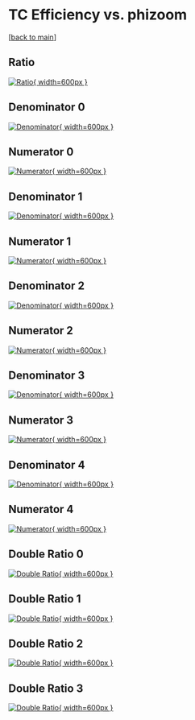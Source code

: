 # TC Efficiency vs. phizoom

[[back to main](./)]



## Ratio

[![Ratio](../mtv/var/TC_vtr_13_-1_eff_phizoom.png){ width=600px }](../mtv/var/TC_vtr_13_-1_eff_phizoom.pdf)

## Denominator 0

[![Denominator](../mtv/den/TC_vtr_13_-1_eff_phizoom_den0.png){ width=600px }](../mtv/den/TC_vtr_13_-1_eff_phizoom_den0.pdf)

## Numerator 0

[![Numerator](../mtv/num/TC_vtr_13_-1_eff_phizoom_num0.png){ width=600px }](../mtv/num/TC_vtr_13_-1_eff_phizoom_num0.pdf)

## Denominator 1

[![Denominator](../mtv/den/TC_vtr_13_-1_eff_phizoom_den1.png){ width=600px }](../mtv/den/TC_vtr_13_-1_eff_phizoom_den1.pdf)

## Numerator 1

[![Numerator](../mtv/num/TC_vtr_13_-1_eff_phizoom_num1.png){ width=600px }](../mtv/num/TC_vtr_13_-1_eff_phizoom_num1.pdf)

## Denominator 2

[![Denominator](../mtv/den/TC_vtr_13_-1_eff_phizoom_den2.png){ width=600px }](../mtv/den/TC_vtr_13_-1_eff_phizoom_den2.pdf)

## Numerator 2

[![Numerator](../mtv/num/TC_vtr_13_-1_eff_phizoom_num2.png){ width=600px }](../mtv/num/TC_vtr_13_-1_eff_phizoom_num2.pdf)

## Denominator 3

[![Denominator](../mtv/den/TC_vtr_13_-1_eff_phizoom_den3.png){ width=600px }](../mtv/den/TC_vtr_13_-1_eff_phizoom_den3.pdf)

## Numerator 3

[![Numerator](../mtv/num/TC_vtr_13_-1_eff_phizoom_num3.png){ width=600px }](../mtv/num/TC_vtr_13_-1_eff_phizoom_num3.pdf)

## Denominator 4

[![Denominator](../mtv/den/TC_vtr_13_-1_eff_phizoom_den4.png){ width=600px }](../mtv/den/TC_vtr_13_-1_eff_phizoom_den4.pdf)

## Numerator 4

[![Numerator](../mtv/num/TC_vtr_13_-1_eff_phizoom_num4.png){ width=600px }](../mtv/num/TC_vtr_13_-1_eff_phizoom_num4.pdf)

## Double Ratio 0

[![Double Ratio](../mtv/ratio/TC_vtr_13_-1_eff_phizoom_ratio0.png){ width=600px }](../mtv/ratio/TC_vtr_13_-1_eff_phizoom_ratio0.pdf)

## Double Ratio 1

[![Double Ratio](../mtv/ratio/TC_vtr_13_-1_eff_phizoom_ratio1.png){ width=600px }](../mtv/ratio/TC_vtr_13_-1_eff_phizoom_ratio1.pdf)

## Double Ratio 2

[![Double Ratio](../mtv/ratio/TC_vtr_13_-1_eff_phizoom_ratio2.png){ width=600px }](../mtv/ratio/TC_vtr_13_-1_eff_phizoom_ratio2.pdf)

## Double Ratio 3

[![Double Ratio](../mtv/ratio/TC_vtr_13_-1_eff_phizoom_ratio3.png){ width=600px }](../mtv/ratio/TC_vtr_13_-1_eff_phizoom_ratio3.pdf)

